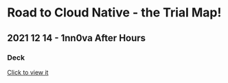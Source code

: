 # Road to Cloud Native - the Trial Map!
## 2021 12 14 - 1nn0va After Hours
### Deck

[Click to view it](https://view.officeapps.live.com/op/view.aspx?src=https%3A%2F%2Fraw.githubusercontent.com%2Frcappello%2Frcappello%2Fmain%2FEvents%2F20211214-1nn0va%20After%20Hours%2F1nn0va%20After%20Hour%20FY22%20-%20Road%20to%20Cloud%20Native%20-%20the%20Trial%20Map!.pptx&wdOrigin=BROWSELINK)